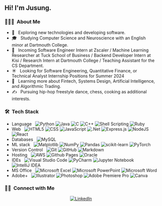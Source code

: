 
<h2> Hi! I'm Jusung.</h2>

<h3> 👨🏻‍💻 &nbsp;About Me </h3>

- 🤔 &nbsp; Exploring new technologies and developing software.
- 🎓 &nbsp; Studying Computer Science and Neuroscience with an English minor at Dartmouth College.
- 💼 &nbsp; Incoming Software Engineer Intern at Zscaler / Machine Learning Researcher at Tuck School of Business / Backend Developer Intern at Kisi / Research Intern at Dartmouth College / Teaching Assistant for the CS Department.
- ☀️ &nbsp; Looking for Software Engineering, Quantitative Finance, or Technical Analyst Internship Positions for Summer 2024
- 🌱 &nbsp; Learning more about Fintech, Systems Design, Artificial Intelligence, and Algorithmic Trading.
- ✍️ &nbsp; Pursuing hip-hop freestyle dance, chess, cooking as additional interests.

<h3> 🛠 &nbsp;Tech Stack</h3>

- Language &nbsp;
  ![Python](https://img.shields.io/badge/-Python-333333?style=flat&logo=python)
  ![Java](https://img.shields.io/badge/-Java-333333?style=flat&logo=Java&logoColor=007396)
  ![C](https://img.shields.io/badge/c-%2300599C.svg?style=flat&logo=c&logoColor=white)
  ![C++](https://img.shields.io/badge/-C++-333333?style=flat&logo=C%2B%2B&logoColor=00599C)
  ![Shell Scripting](https://img.shields.io/badge/shell_script-%23121011.svg?style=flat&logo=gnu-bash&logoColor=white)
  ![Ruby](https://img.shields.io/badge/ruby-%23CC342D.svg?style=flat&logo=ruby&logoColor=white)
- Web  &nbsp;
  ![HTML5](https://img.shields.io/badge/-HTML5-333333?style=flat&logo=HTML5)
  ![CSS](https://img.shields.io/badge/-CSS-333333?style=flat&logo=CSS3&logoColor=1572B6)
  ![JavaScript](https://img.shields.io/badge/-JavaScript-333333?style=flat&logo=javascript)
  ![.Net](https://img.shields.io/badge/.NET-5C2D91?style=flat&logo=.net&logoColor=white)
  ![Express.js](https://img.shields.io/badge/express.js-%23404d59.svg?style=flat&logo=express&logoColor=%2361DAFB)
  ![NodeJS](https://img.shields.io/badge/node.js-6DA55F?style=flat&logo=node.js&logoColor=white)
  ![React](https://img.shields.io/badge/-React-333333?style=flat&logo=react)
- Databases &nbsp;
  ![MySQL](https://img.shields.io/badge/-MySQL-333333?style=flat&logo=mysql)
- ML stack &nbsp;
  ![Matplotlib](https://img.shields.io/badge/Matplotlib-%23ffffff.svg?style=flat&logo=Matplotlib&logoColor=black)
  ![NumPy](https://img.shields.io/badge/numpy-%23013243.svg?style=flat&logo=numpy&logoColor=white)
  ![Pandas](https://img.shields.io/badge/pandas-%23150458.svg?style=flat&logo=pandas&logoColor=white)
  ![scikit-learn](https://img.shields.io/badge/scikit--learn-%23F7931E.svg?style=flat&logo=scikit-learn&logoColor=white)
  ![PyTorch](https://img.shields.io/badge/PyTorch-%23EE4C2C.svg?style=flat&logo=PyTorch&logoColor=white)
- Version Control &nbsp;
  ![Git](https://img.shields.io/badge/-Git-333333?style=flat&logo=git)
  ![GitHub](https://img.shields.io/badge/-GitHub-333333?style=flat&logo=github)
  ![Markdown](https://img.shields.io/badge/-Markdown-333333?style=flat&logo=markdown)
- Hosting &nbsp;
  ![AWS](https://img.shields.io/badge/AWS-%23FF9900.svg?style=flat&logo=amazon-aws&logoColor=white)
  ![Github Pages](https://img.shields.io/badge/github%20pages-121013?style=flat&logo=github&logoColor=white)
  ![Oracle](https://img.shields.io/badge/Oracle-F80000?style=flat&logo=oracle&logoColor=white)
- IDEs &nbsp;
  ![Visual Studio Code](https://img.shields.io/badge/-Visual%20Studio%20Code-333333?style=flat&logo=visual-studio-code&logoColor=007ACC)
  ![PyCharm](https://img.shields.io/badge/-PyCharm-333333?style=flat&logo=pycharm)
  ![Jupyter Notebook](https://img.shields.io/badge/jupyter-%23FA0F00.svg?style=flat&logo=jupyter&logoColor=white)
  ![IntelliJ IDEA](https://img.shields.io/badge/IntelliJIDEA-000000.svg?style=flat&logo=intellij-idea&logoColor=white)
- MS Office &nbsp;
  ![Microsoft Excel](https://img.shields.io/badge/Microsoft_Excel-217346?style=flat&logo=microsoft-excel&logoColor=white)
  ![Microsoft PowerPoint](https://img.shields.io/badge/Microsoft_PowerPoint-B7472A?style=flat&logo=microsoft-powerpoint&logoColor=white)
  ![Microsoft Word](https://img.shields.io/badge/Microsoft_Word-2B579A?style=flat&logo=microsoft-word&logoColor=white)
- Adobe+ &nbsp;
  ![Illustrator](https://img.shields.io/badge/-Illustrator-333333?style=flat&logo=adobe-illustrator)
  ![Photoshop](https://img.shields.io/badge/-Photoshop-333333?style=flat&logo=adobe-photoshop)
  ![Adobe Premiere Pro](https://img.shields.io/badge/Adobe%20Premiere%20Pro-9999FF.svg?style=flat&logo=Adobe%20Premiere%20Pro&logoColor=white)
  ![Canva](https://img.shields.io/badge/Canva-%2300C4CC.svg?style=flat&logo=Canva&logoColor=white)

<h3> 🤝🏻 &nbsp;Connect with Me </h3>

<p align="center">
<a href="https://www.linkedin.com/in/jusung-park/"><img alt="LinkedIn" src="https://img.shields.io/badge/LinkedIn-Jusung%20Park%20-blue?style=flat-square&logo=linkedin"></a>
</p>

